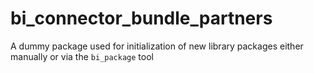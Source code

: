 # bi_connector_bundle_partners

A dummy package used for initialization of new library packages
either manually or via the `bi_package` tool

